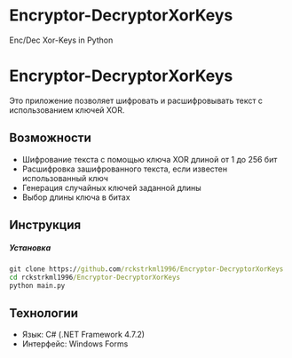 # Encryptor-DecryptorXorKeys
Enc/Dec Xor-Keys in Python


# Encryptor-DecryptorXorKeys

Это приложение позволяет шифровать и расшифровывать текст с использованием ключей XOR.

## Возможности

- Шифрование текста с помощью ключа XOR длиной от 1 до 256 бит
- Расшифровка зашифрованного текста, если известен использованный ключ
- Генерация случайных ключей заданной длины
- Выбор длины ключа в битах  

## Инструкция
##### Установка
```cmd
git clone https://github.com/rckstrkml1996/Encryptor-DecryptorXorKeys
cd rckstrkml1996/Encryptor-DecryptorXorKeys
python main.py
```

## Технологии

- Язык: C# (.NET Framework 4.7.2)
- Интерфейс: Windows Forms


